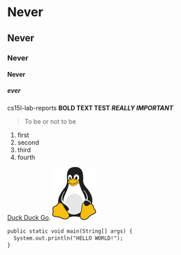 # Never
## Never
### Never
#### Never
##### ever
cs15l-lab-reports
**BOLD TEXT TEST**
***REALLY IMPORTANT***
>To be or not to be
1. first
2. second
3. third
4. fourth
  <html>
      <head>
      </head>
   </html>

[Duck Duck Go](https://duckduckgo.com).
![Tux, the Linux mascot](/tux.png)
```
public static void main(String[] args) {
  System.out.println("HELLO WORLD!");
}
```
